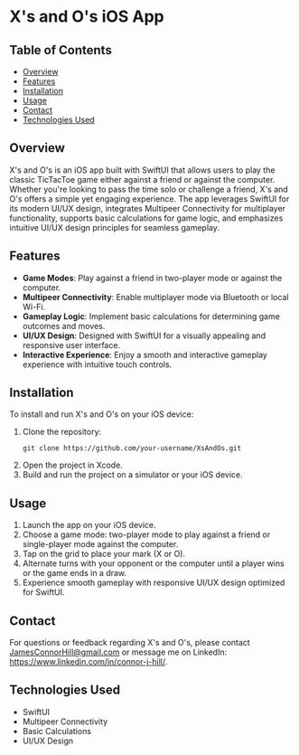# X's and O's iOS App

## Table of Contents
- [Overview](#overview)
- [Features](#features)
- [Installation](#installation)
- [Usage](#usage)
- [Contact](#contact)
- [Technologies Used](#technologies-used)

## Overview
X's and O's is an iOS app built with SwiftUI that allows users to play the classic TicTacToe game either against a friend or against the computer. Whether you're looking to pass the time solo or challenge a friend, X's and O's offers a simple yet engaging experience. The app leverages SwiftUI for its modern UI/UX design, integrates Multipeer Connectivity for multiplayer functionality, supports basic calculations for game logic, and emphasizes intuitive UI/UX design principles for seamless gameplay.

## Features
- **Game Modes**: Play against a friend in two-player mode or against the computer.
- **Multipeer Connectivity**: Enable multiplayer mode via Bluetooth or local Wi-Fi.
- **Gameplay Logic**: Implement basic calculations for determining game outcomes and moves.
- **UI/UX Design**: Designed with SwiftUI for a visually appealing and responsive user interface.
- **Interactive Experience**: Enjoy a smooth and interactive gameplay experience with intuitive touch controls.

## Installation
To install and run X's and O's on your iOS device:
1. Clone the repository:
   ```
   git clone https://github.com/your-username/XsAndOs.git
   ```
2. Open the project in Xcode.
3. Build and run the project on a simulator or your iOS device.

## Usage
1. Launch the app on your iOS device.
2. Choose a game mode: two-player mode to play against a friend or single-player mode against the computer.
3. Tap on the grid to place your mark (X or O).
4. Alternate turns with your opponent or the computer until a player wins or the game ends in a draw.
5. Experience smooth gameplay with responsive UI/UX design optimized for SwiftUI.

## Contact
For questions or feedback regarding X's and O's, please contact JamesConnorHill@gmail.com or message me on LinkedIn: https://www.linkedin.com/in/connor-j-hill/.

## Technologies Used
- SwiftUI
- Multipeer Connectivity
- Basic Calculations
- UI/UX Design
